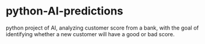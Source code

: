 # python-AI-predictions
 python project of AI, analyzing customer score from a bank, with the goal of identifying whether a new customer will have a good or bad score.
